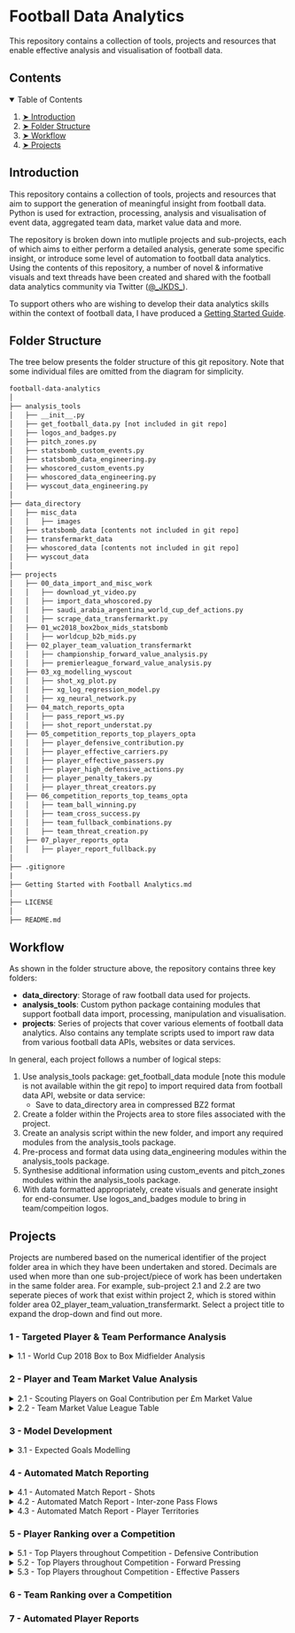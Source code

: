 # Football Data Analytics
This repository contains a collection of tools, projects and resources that enable effective analysis and visualisation of football data.

## Contents

<details open="open">
  <summary>Table of Contents</summary>
  <ol>
    <li><a href="#introduction"> ➤ Introduction</a></li>
    <li><a href="#folder-structure"> ➤ Folder Structure</a></li>
    <li><a href="#workflow"> ➤ Workflow</a></li>
    <li><a href="#projects"> ➤ Projects</a></li>
  </ol>
</details>

## Introduction
This repository contains a collection of tools, projects and resources that aim to support the generation of meaningful insight from football data. Python is used for extraction, processing, analysis and visualisation of event data, aggregated team data, market value data and more.

The repository is broken down into mutliple projects and sub-projects, each of which aims to either perform a detailed analysis, generate some specific insight, or introduce some level of automation to football data analytics. Using the contents of this repository, a number of novel & informative visuals and text threads have been created and shared with the football data analytics community via Twitter ([@\_JKDS\_](https://twitter.com/_JKDS_)).

To support others who are wishing to develop their data analytics skills within the context of football data, I have produced a [Getting Started Guide](https://github.com/jakeyk11/football-data-analytics/blob/main/Getting%20Started%20with%20Football%20Analytics.md).

## Folder Structure

The tree below presents the folder structure of this git repository. Note that some individual files are omitted from the diagram for simplicity.

    football-data-analytics
    │
    ├── analysis_tools
    │   ├── __init__.py
    │   ├── get_football_data.py [not included in git repo]
    │   ├── logos_and_badges.py
    │   ├── pitch_zones.py
    │   ├── statsbomb_custom_events.py
    │   ├── statsbomb_data_engineering.py
    │   ├── whoscored_custom_events.py
    │   ├── whoscored_data_engineering.py
    │   ├── wyscout_data_engineering.py   
    │ 
    ├── data_directory
    │   ├── misc_data
    │   │   ├── images
    │   ├── statsbomb_data [contents not included in git repo]
    │   ├── transfermarkt_data
    │   ├── whoscored_data [contents not included in git repo]
    │   ├── wyscout_data
    │
    ├── projects
    │   ├── 00_data_import_and_misc_work
    │   │   ├── download_yt_video.py 
    │   │   ├── import_data_whoscored.py
    │   │   ├── saudi_arabia_argentina_world_cup_def_actions.py 
    │   │   ├── scrape_data_transfermarkt.py
    │   ├── 01_wc2018_box2box_mids_statsbomb
    │   │   ├── worldcup_b2b_mids.py
    │   ├── 02_player_team_valuation_transfermarkt
    │   │   ├── championship_forward_value_analysis.py
    │   │   ├── premierleague_forward_value_analysis.py
    │   ├── 03_xg_modelling_wyscout
    │   │   ├── shot_xg_plot.py
    │   │   ├── xg_log_regression_model.py
    │   │   ├── xg_neural_network.py  
    │   ├── 04_match_reports_opta
    │   │   ├── pass_report_ws.py
    │   │   ├── shot_report_understat.py     
    │   ├── 05_competition_reports_top_players_opta
    │   │   ├── player_defensive_contribution.py
    │   │   ├── player_effective_carriers.py
    │   │   ├── player_effective_passers.py
    │   │   ├── player_high_defensive_actions.py    
    │   │   ├── player_penalty_takers.py
    │   │   ├── player_threat_creators.py
    │   ├── 06_competition_reports_top_teams_opta
    │   │   ├── team_ball_winning.py
    │   │   ├── team_cross_success.py    
    │   │   ├── team_fullback_combinations.py
    │   │   ├── team_threat_creation.py
    │   ├── 07_player_reports_opta
    │   │   ├── player_report_fullback.py
    │ 
    ├── .gitignore
    |
    ├── Getting Started with Football Analytics.md
    │     
    ├── LICENSE 
    │ 
    ├── README.md 

## Workflow

As shown in the folder structure above, the repository contains three key folders:
- **data_directory**: Storage of raw football data used for projects.
- **analysis_tools**: Custom python package containing modules that support football data import, processing, manipulation and visualisation.
- **projects**: Series of projects that cover various elements of football data analytics. Also contains any template scripts used to import raw data from various football data APIs, websites or data services.

In general, each project follows a number of logical steps:
1. Use analysis_tools package: get_football_data module [note this module is not available within the git repo] to import required data from football data API, website or data service:
    * Save to data_directory area in compressed BZ2 format
2. Create a folder within the Projects area to store files associated with the project.
3. Create an analysis script within the new folder, and import any required modules from the analysis_tools package.
4. Pre-process and format data using data_engineering modules within the analysis_tools package.
5. Synthesise additional information using custom_events and pitch_zones modules within the analysis_tools package.
6. With data formatted appropriately, create visuals and generate insight for end-consumer. Use logos_and_badges module to bring in team/compeition logos.

## Projects

Projects are numbered based on the numerical identifier of the project folder area in which they have been undertaken and stored. Decimals are used when more than one sub-project/piece of work has been undertaken in the same folder area. For example, sub-project 2.1 and 2.2 are two seperate pieces of work that exist within project 2, which is stored within folder area 02_player_team_valuation_transfermarkt. Select a project title to expand the drop-down and find out more.

### 1 - Targeted Player & Team Performance Analysis

<details>
<summary>1.1 - World Cup 2018 Box to Box Midfielder Analysis</summary>

\
**Data Source:** Statsbomb & FIFA Match Reports

**Project Area:** [01_wc2018_box2box_mids_statsbomb](https://github.com/jakeyk11/football-data-analytics/tree/main/projects/01_wc2018_box2box_mids_statsbomb)

**Code:** [worldcup_b2b_mids.py](https://github.com/jakeyk11/football-data-analytics/blob/main/projects/01_wc2018_box2box_mids_statsbomb/worldcup_b2b_mids.py)

**Summary and Output:** An investigation of the most effective box to box midfielders at the 2018 World Cup. A number of custom metrics are used to score central midfielders in ball winning, ball retention & creativity, and mobility. A good box to box midfielder is defined as a central midfielder that excels in each of these areas.

<p align="center">
  <img width="40%" src="./data_directory/misc_data/images/example-1-1-1.png"> &nbsp &nbsp 
  <img width="40%" src="./data_directory/misc_data/images/example-1-1-2.png">
</p>
<p align="center">
  <img width="40%" src="./data_directory/misc_data/images/example-1-1-3.png">
</p>

</details>

### 2 - Player and Team Market Value Analysis

<details>
<summary>2.1 - Scouting Players on Goal Contribution per £m Market Value</summary>

\
**Data Source:** Transfermarkt

**Project Area:** [00_data_import_and_misc_work](https://github.com/jakeyk11/football-data-analytics/tree/main/projects/00_data_import_and_misc_work) & [02_player_team_valuation_transfermarkt](https://github.com/jakeyk11/football-data-analytics/tree/main/projects/02_player_team_valuation_transfermarkt)

**Code:** [scrape_data_transfermarkt.py](https://github.com/jakeyk11/football-data-analytics/blob/main/projects/00_data_import_and_misc_work/scrape_data_transfermarkt.py) & [team_player_value_analysis.py](https://github.com/jakeyk11/football-data-analytics/blob/main/projects/02_player_team_valuation_transfermarkt/team_player_value_analysis.py)

**Summary and Output:** 
Development of a tool to scrape team and player market value information from transfermarkt.co.uk. Generation of a "scouting visual" that highlights players from a given league with a favourable combination of Age and Goal Contribution per £m market value. The work also explores the use of statistical models to predict market value based on player performance.

<p align="center">
  <img width="30%" src="./data_directory/misc_data/images/example-2-1-1.png"> &nbsp &nbsp
  <img width="30%" src="./data_directory/misc_data/images/example-2-1-2.png">
</p>
<p align="center">
  <img width="30%" src="./data_directory/misc_data/images/example-2-1-3.png"> &nbsp &nbsp
  <img width="30%" src="./data_directory/misc_data/images/example-2-1-4.png">
</p>

</details>

<details>
<summary>2.2 - Team Market Value League Table</summary>

\
**Data Source:** Transfermarkt

**Project Area:** [00_data_import_and_misc_work](https://github.com/jakeyk11/football-data-analytics/tree/main/projects/00_data_import_and_misc_work) & [02_player_team_valuation_transfermarkt](https://github.com/jakeyk11/football-data-analytics/tree/main/projects/02_player_team_valuation_transfermarkt)

**Code:** [scrape_data_transfermarkt.py](https://github.com/jakeyk11/football-data-analytics/blob/main/projects/00_data_import_and_misc_work/scrape_data_transfermarkt.py) & [team_player_value_analysis.py](https://github.com/jakeyk11/football-data-analytics/blob/main/projects/02_player_team_valuation_transfermarkt/team_player_value_analysis.py)

**Summary and Output:** 
Development of a tool to scrape team and player market value information from transfermarkt.co.uk. Investigation of team under/over-performance based on league ranking and total squad value ranking.

<p align="center">
  <img width="30%" src="./data_directory/misc_data/images/example-2-2-1.png"> &nbsp &nbsp
  <img width="30%" src="./data_directory/misc_data/images/example-2-2-2.png">
</p>

</details>

### 3 - Model Development

<details>
<summary>3.1 - Expected Goals Modelling</summary>

\
**Data Source:** Wyscout

**Project Area:** [03_xg_modelling_wyscout](https://github.com/jakeyk11/football-data-analytics/tree/main/projects/03_xg_modelling_wyscout)

**Code:** [xg_log_regression_model.py](https://github.com/jakeyk11/football-data-analytics/blob/main/projects/03_xg_modelling_wyscout/xg_log_regression_model.py), [xg_neural_network.py](https://github.com/jakeyk11/football-data-analytics/blob/main/projects/03_xg_modelling_wyscout/xg_neural_network.py) & [shot_xg_plot.py](https://github.com/jakeyk11/football-data-analytics/blob/main/projects/03_xg_modelling_wyscout/shot_xg_plot.py)

**Summary and Output:** 
Implementation and testing of basic expected goals probabilistic models. This work includes development and comparison of a logistic regression expected goals model and a neural network expected goals model, each trained off over 40000 shots taken across Europe's 'big five' leagues during the 2017/2018 season. The models are used to calculate expected goals for specific players, clubs and leagues over a defined time period.

<p align="center">
  <img width="40%" src="./data_directory/misc_data/images/example-3-1-1.png"> &nbsp &nbsp
  <img width="40%" src="./data_directory/misc_data/images/example-3-1-2.png">
</p>
<p align="center">
  <img width="30%" src="./data_directory/misc_data/images/example-3-1-3.png"> &nbsp &nbsp
  <img width="30%" src="./data_directory/misc_data/images/example-3-1-4.png"> &nbsp &nbsp
  <img width="30%" src="./data_directory/misc_data/images/example-3-1-5.png">
</p>

</details>

### 4 - Automated Match Reporting

<details>
<summary>4.1 - Automated Match Report - Shots</summary>

\
**Data Source:** Understat

**Project Area:** [04_match_reports_opta](https://github.com/jakeyk11/football-data-analytics/tree/main/projects/04_match_reports_opta)

**Code:** [shot_report_understat.py](https://github.com/jakeyk11/football-data-analytics/blob/main/projects/04_match_reports_opta/shot_report_understat.py)

**Summary and Output:** 
Development of a script to extract shot data from understat and generate shot reports for a any selected match.

<p align="center">
  <img width="40%" src="./data_directory/misc_data/images/example-4-1-1.png"> &nbsp &nbsp
  <img width="40%" src="./data_directory/misc_data/images/example-4-1-2.png">
</p>

</details>

<details>
<summary>4.2 - Automated Match Report - Inter-zone Pass Flows</summary>

\
**Data Source:** Opta/Whoscored

**Project Area:** [04_match_reports_opta](https://github.com/jakeyk11/football-data-analytics/tree/main/projects/04_match_reports_opta)

**Code:** [pass_report_ws.py](https://github.com/jakeyk11/football-data-analytics/blob/main/projects/04_match_reports_opta/pass_report_ws.py)

**Summary and Output:** 
Design and development of an algorithm that identifies and counts similar passes based on the area of the pitch in which they start and finish. Generation of inter-zone pass flow reports for any selected match. 

<p align="center">
  <img width="30%" src="./data_directory/misc_data/images/example-4-2-1.png"> &nbsp &nbsp
  <img width="30%" src="./data_directory/misc_data/images/example-4-2-2.png"> 
</p>

</details>

<details>
<summary>4.3 - Automated Match Report - Player Territories</summary>

\
**Data Source:** Opta/Whoscored

**Project Area:** [04_match_reports_opta](https://github.com/jakeyk11/football-data-analytics/tree/main/projects/04_match_reports_opta)

**Code:** [pass_report_ws.py](https://github.com/jakeyk11/football-data-analytics/blob/main/projects/04_match_reports_opta/pass_report_ws.py)

**Summary and Output:** 
Design and development of an algorithm to calculate player territories based on the positions of all in-play actions throughout a match, including removal of outliers. Generation of territory reports for any selected match, including calculation of territory area as a proxy for pitch area covered.

<p align="center">
  <img width="30%" src="./data_directory/misc_data/images/example-4-3-1.png"> &nbsp &nbsp
  <img width="30%" src="./data_directory/misc_data/images/example-4-3-2.png"> 
</p>

</details>

### 5 - Player Ranking over a Competition

<details>
<summary>5.1 - Top Players throughout Competition - Defensive Contribution</summary>

\
**Data Source:** Opta/Whoscored

**Project Area:** [05_competition_reports_top_players_opta](https://github.com/jakeyk11/football-data-analytics/tree/main/projects/05_competition_reports_top_players_opta)

**Code:** [player_defensive_contribution.py](https://github.com/jakeyk11/football-data-analytics/blob/main/projects/05_competition_reports_top_players_opta/player_defensive_contribution.py)

**Summary and Output:** 
Assessment of all players' defensive contribution over the duration of a competition, with identification of top players by metrics such as Recoveries and Ball Wins per 100 opposition touches. Work includes implentation of a diamond scatter diagram that can be re-used for any 2D scatter plot.

<p align="center">
  <img width="25%" src="./data_directory/misc_data/images/example-5-1-1.png"> &nbsp &nbsp
  <img width="25%" src="./data_directory/misc_data/images/example-5-1-2.png"> 
</p>

</details>

<details>
<summary>5.2 - Top Players throughout Competition - Forward Pressing</summary>

\
**Data Source:** Opta/Whoscored

**Project Area:** [05_competition_reports_top_players_opta](https://github.com/jakeyk11/football-data-analytics/tree/main/projects/05_competition_reports_top_players_opta)

**Code:** [player_defensive_contribution.py](https://github.com/jakeyk11/football-data-analytics/blob/main/projects/05_competition_reports_top_players_opta/player_defensive_contribution.py)

**Summary and Output:** 
Assessment of the number of defensive actions completed in the opposition third by all players' over the duration of a competition, giving an indication at who has a tendency to defend from the front.

<p align="center">
  <img width="37%" src="./data_directory/misc_data/images/example-5-2-1.png"> &nbsp &nbsp
  <img width="37%" src="./data_directory/misc_data/images/example-5-2-2.png"> 
</p>

</details>

<details>
<summary>5.3 - Top Players throughout Competition - Effective Passers</summary>

\
**Data Source:** Opta/Whoscored

**Project Area:** [05_competition_reports_top_players_opta](https://github.com/jakeyk11/football-data-analytics/tree/main/projects/05_competition_reports_top_players_opta)

**Code:** [player_effective_passers.py](https://github.com/jakeyk11/football-data-analytics/blob/main/projects/05_competition_reports_top_players_opta/player_effective_passers.pyy)

**Summary and Output:** 
Identification of effective passers through assessment of all in-play passes completed over the duration of a competition. Metrics such as progressive passes, cumulative expected threat and passes into opposition box per 90 are used to identify top players. This work involves the implementation of an [expected threat model](https://karun.in/blog/data/open_xt_12x8_v1.json) developed by Karun Singh.

<p align="center">
  <img width="37%" src="./data_directory/misc_data/images/example-5-3-1.png"> &nbsp &nbsp
  <img width="22.5%" src="./data_directory/misc_data/images/example-5-3-3.png">
</p>
<p align="center">
  <img width="37%" src="./data_directory/misc_data/images/example-5-3-2.png"> &nbsp &nbsp
</p>

</details>

### 6 - Team Ranking over a Competition

### 7 - Automated Player Reports


